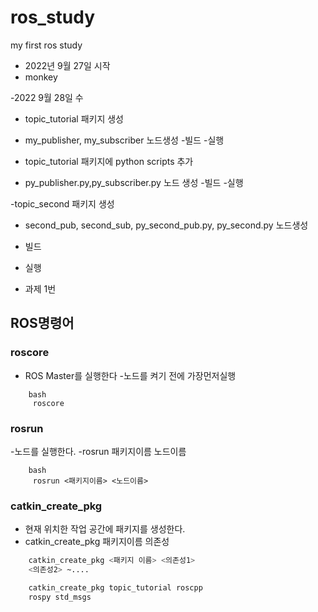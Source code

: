 # ros_study
my first ros study


- 2022년 9월 27일 시작
- monkey


-2022 9월 28일 수
- topic_tutorial 패키지 생성
- my_publisher, my_subscriber 노드생성
-빌드
-실행

- topic_tutorial 패키지에 python scripts 추가
- py_publisher.py,py_subscriber.py 노드 생성
-빌드
-실행

-topic_second 패키지 생성
- second_pub, second_sub, py_second_pub.py, py_second.py 노드생성
- 빌드
- 실행

- 과제 1번

## ROS명령어
### roscore
- ROS Master를 실행한다
-노드를 켜기 전에 가장먼저실행
```
    bash
     roscore
```

### rosrun
-노드를 실행한다.
-rosrun 패키지이름 노드이름
```
    bash
     rosrun <패키지이름> <노드이름>
```

### catkin_create_pkg
- 현재 위치한 작업 공간에 패키지를 생성한다.
- catkin_create_pkg 패키지이름 의존성
```bash
    catkin_create_pkg <패키지 이름> <의존성1> 
    <의존성2> ~....
```
```bash
    catkin_create_pkg topic_tutorial roscpp
    rospy std_msgs
```